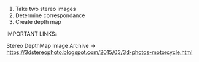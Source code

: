 1. Take two stereo images
2. Determine correspondance
3. Create depth map



IMPORTANT LINKS:

Stereo DepthMap Image Archive -> https://3dstereophoto.blogspot.com/2015/03/3d-photos-motorcycle.html

